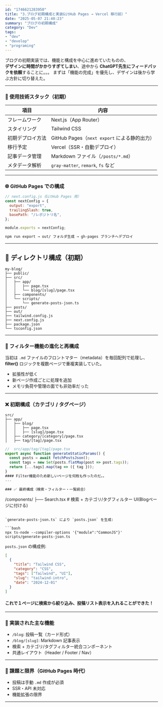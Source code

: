 ```yaml
---
id: "1746621283950"
title: "3.ブログ初期構成と実装GitHub Pages → Vercel 移行前）"
date: "2025-05-07 21:40:23"
summary: "ブログの初期構成"
category: "Dev"
tags:
- "dev"
- "develop"
- "programing"
---
```




ブログの初期実装では、機能と構成を中心に進めていたものの、  
**デザインに時間がかかりすぎてしまい**、途中から **ChatGPT先生にフィードバックを依頼**することに。。。
まずは「機能の完成」を優先し、デザインは後から学ぶ方針に切り替えた。

---

### 🔧 使用技術スタック（初期）

| 項目               | 内容 |
|--------------------|------|
| フレームワーク       | Next.js（App Router） |
| スタイリング         | Tailwind CSS |
| 初期デプロイ方法     | GitHub Pages（`next export` による静的出力） |
| 移行予定             | Vercel（SSR・自動デプロイ） |
| 記事データ管理       | Markdown ファイル（`/posts/*.md`） |
| メタデータ解析       | `gray-matter`, `remark`, `fs` など |

---

### 🌐 GitHub Pages での構成

```js
// next.config.js（GitHub Pages 用）
const nextConfig = {
  output: "export",
  trailingSlash: true,
  basePath: "/レポジトリ名",
};

module.exports = nextConfig;
```

```bash
npm run export → out/ フォルダ生成 → gh-pages ブランチへデプロイ
```

---

## 📁 ディレクトリ構成（初期）

```
my-blog/
├── public/
├── src/
│   ├── app/
│   │   ├── page.tsx
│   │   └── blog/[slug]/page.tsx
│   ├── components/
│   └── scripts/
│       └── generate-posts-json.ts
├── posts/
├── out/
├── tailwind.config.js
├── next.config.js
├── package.json
└── tsconfig.json
```

---

### 🧠 フィルター機能の進化と再構成

当初は `.md` ファイルのフロントマター（metadata）を毎回配列で処理し、  
**filter()** ロジックを複数ページで重複実装していた。  
- 拡張性が低く  
- 新ページ作成ごとに処理を追加  
- メモリ負荷や管理の面でも非効率だった

---

### ❌ 初期構成（カテゴリ / タグページ）

```
src/
├── app/
│   ├── blog/
│   │   ├── page.tsx
│   │   ├── [slug]/page.tsx
│   ├── category/[category]/page.tsx
│   ├── tag/[tag]/page.tsx
```

```ts
//  src/app/tag/[tag]/page.tsx
export async function generateStaticParams() {
  const posts = await fetchPostsJson();
  const tags = new Set(posts.flatMap(post => post.tags));
  return [...tags].map(tag => ({ tag }));
}
#### Filter機能のため新しいページを何枚も作ったのだ。。
---

### ✅ 最終構成（検索・フィルター・一覧統合）

```
/components/
├── Search.tsx   # 検索 + カテゴリ/タグフィルター UI(Blogページに付ける)

```

`generate-posts-json.ts` により `posts.json` を生成:

```bash
npx ts-node --compiler-options '{"module":"CommonJS"}' scripts/generate-posts-json.ts
```

`posts.json` の構成例:

```json
[
  {
    "title": "Tailwind CSS",
    "category": "CSS",
    "tags": ["Tailwind", "UI"],
    "slug": "tailwind-intro",
    "date": "2024-12-01"
  }
]
```
#### これで１ページに検索から絞り込み、投稿リスト表示を入れることができた！
---

### 📄 実装された主な機能

- `/blog`: 投稿一覧（カード形式）
- `/blog/[slug]`: Markdown 記事表示
- 検索 + カテゴリ/タグフィルター統合コンポーネント
- 共通レイアウト（Header / Footer / Nav）

---

### 🚧 課題と限界（GitHub Pages 時代）

- 投稿は手動 `.md` 作成が必須
- SSR・API 未対応
- 機能拡張の限界

---
